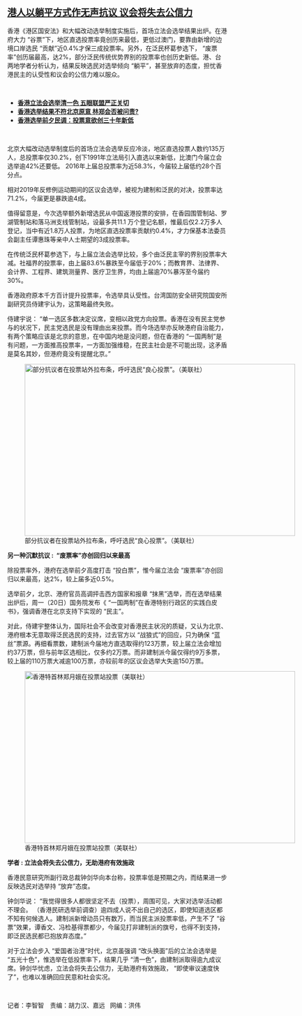<!--1640015534000-->
[港人以躺平方式作无声抗议   议会将失去公信力](https://www.rfa.org/mandarin/yataibaodao/gangtai/gl-12202021102115.html)
------

<p></p><p>香港《港区国安法》和大幅改动选举制度实施后，首场立法会选举结果出炉。在港府大力 “谷票”下，地区直选投票率竟创历来最低，更低过澳门，要靠由新增的边境口岸选民 “贡献”近0.4%才保三成投票率。另外，在泛民杯葛参选下， “废票率”创历届最高，达2%，部分泛民传统优势界别的投票率也创历史新低。港、台两地学者分析认为，结果反映选民对选举倾向 “躺平”，甚至放弃的态度，担忧香港民主的认受性和议会的公信力难以服众。</p><p><br/></p><ul><li><a href="https://www.rfa.org/mandarin/Xinwen/1-12202021094635.html"><strong>香港立法会选举清一色 五眼联盟严正关切</strong></a></li><li><strong><a href="https://www.rfa.org/mandarin/yataibaodao/gangtai/ac-12202021070938.html">香港选举结果不符北京原意 林郑会否被问责?</a></strong></li><li><strong><a href="https://www.rfa.org/mandarin/yataibaodao/gangtai/ac-12172021061224.html">香港选举前夕民调：投票意欲创三十年新低</a></strong></li></ul><p><br/></p><p>北京大幅改动选举制度后的首场立法会选举反应冷淡，地区直选投票人数约135万人，总投票率仅30.2%，创下1991年立法局引入直选以来新低，比澳门今届立会选举逾42%还要低。 2016年上届总投票率为近58.3%，今届较上届低约28个百分点。</p><p>相对2019年反修例运动期间的区议会选举，被视为建制和泛民的对决，投票率达71.2%，今届更是暴跌逾4成。</p><p>值得留意是，今次选举额外新增选民从中国返港投票的安排，在香园围管制站、罗湖管制站和落马洲支线管制站，设最多共11.1 万个登记名额，惟最后仅2.2万多人登记，当中有近1.8万人投票，为地区直选投票率贡献约0.4%，才力保基本法委员会副主任谭惠珠等亲中人士期望的3成投票率。</p><p>在传统泛民杯葛参选下，与上届立法会选举比较，多个由泛民主宰的界别投票率大减。社福界的投票率，由上届83.6%暴跌至今届低于20%；而教育界、法律界、会计界、工程界、建筑测量界、医疗卫生界，均由上届逾70%暴泻至今届约30%。</p><p>香港政府原本千方百计提升投票率，令选举具认受性。台湾国防安全研究院国安所副研究员侍建宇认为，这策略最终失败。</p><p>侍建宇说： “单一选区多数决定议席，变相以政党方向投票。香港在没有民主党参与的状况下，民主党选民是没有理由出来投票。而今场选举亦反映港府自治能力，有两个策略应该是北京的意思，在中国内地是没问题，但在香港的 “一国两制”是有问题，一方面推高投票率，一方面加强维稳，在民主社会是不可能出现，这矛盾是莫名其妙，但港府竟没有提醒北京。”</p><p><figure class="image-richtext image-inline captioned" style="width:620px;"><img alt="部分抗议者在投票站外拉布条，呼吁选民“良心投票”。（美联社）" height="394" src="https://www.rfa.org/mandarin/yataibaodao/gangtai/gl-12202021102115.html/gl1220c.jpg/@@images/80111e27-549c-43ab-bb43-8cadb86a56e6.jpeg" title="gl1220c.jpg" width="620"/><figcaption class="image-caption">部分抗议者在投票站外拉布条，呼吁选民“良心投票”。（美联社）</figcaption><small></small></figure></p><p><strong>另一种沉默抗议</strong><strong> :  “</strong><strong>废票率</strong><strong>”</strong><strong>亦创回归以来最高</strong></p><p>除投票率外，港府在选举前夕高度打击 “投白票”，惟今届立法会 “废票率”亦创回归以来最高，达2%，较上届多近0.5%。</p><p>选举前夕，北京、港府官员高调抨击西方国家和报章 “抹黑”选举，而在选举结果出炉后，周一（20日）国务院发布《 “一国两制”在香港特别行政区的实践白皮书》，强调香港在北京支持下实现的 “民主”。</p><p>对此，侍建宇整体认为，国际社会不会改变对香港民主状况的质疑，又认为北京、港府根本无意取得泛民选民的支持，过去官方以 “战狼式”的回应，只为确保 “蓝丝”票源。再细看票数，建制派今届地方直选取得约123万票，较上届立法会增加约37万票，但与前年区选相比，仅多约2万票。而非建制派今届仅得约9万多票，较上届的110万票大减逾100万票，亦较前年的区议会选举大失逾150万票。</p><p><figure class="image-richtext image-inline captioned" style="width:620px;"><img alt="香港特首林郑月娥在投票站投票（美联社）" height="394" src="https://www.rfa.org/mandarin/yataibaodao/gangtai/gl-12202021102115.html/gl1220d.jpg/@@images/14ac567b-9e44-46e7-ad7d-7e4b579e9a01.jpeg" title="gl1220d.jpg" width="620"/><figcaption class="image-caption">香港特首林郑月娥在投票站投票（美联社）</figcaption><small></small></figure></p><p><strong>学者</strong><strong> : </strong><strong>立法会将失去公信力，无助港府有效施政</strong></p><p>香港民意研究所副行政总裁钟剑华向本台称，投票率低是预期之内，而结果进一步反映选民对选举持 “放弃”态度。</p><p>钟剑华说： “我觉得很多人都很坚定不去（投票），周围可见，大家对选举活动都不理会。 （香港民研选举前调查）逾四成人说不出自己的选区，即使知道选区都不知有何候选人。建制派新增动员只有数万，而当民主派投票率低，产生不了 “谷票”效果，谭香文、冯检基得票都少，今届见打非建制派的旗号，也得不到支持，即泛民选民都已抱放弃态度。”</p><p>对于立法会步入 “爱国者治港”时代，北京虽强调 “改头换面”后的立法会选举是 “五光十色”，惟选举在低投票率下，结果几乎 “清一色”，由建制派取得逾九成议席。钟剑华忧虑，立法会将失去公信力，无助港府有效施政， “即使审议速度快了”，也难以准确回应民意和社会实况。</p><p><br/></p><p>记者：李智智　责编：胡力汉、嘉远   网编：洪伟</p>
